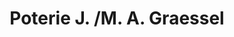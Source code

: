 ---
title: "Poterie J. /M. A. Graessel"
url: /soufflenheim/poterie-j-m-a-graessel/
shop: Andenken
---